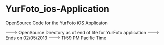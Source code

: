YurFoto_ios-Application
=======================

OpenSource Code for the YurFoto iOS Applicaton

---> OpenSource Directory as of end of life for YurFoto application
---> Ends on 02/05/2013
---> 11:59 PM Pacific Time
